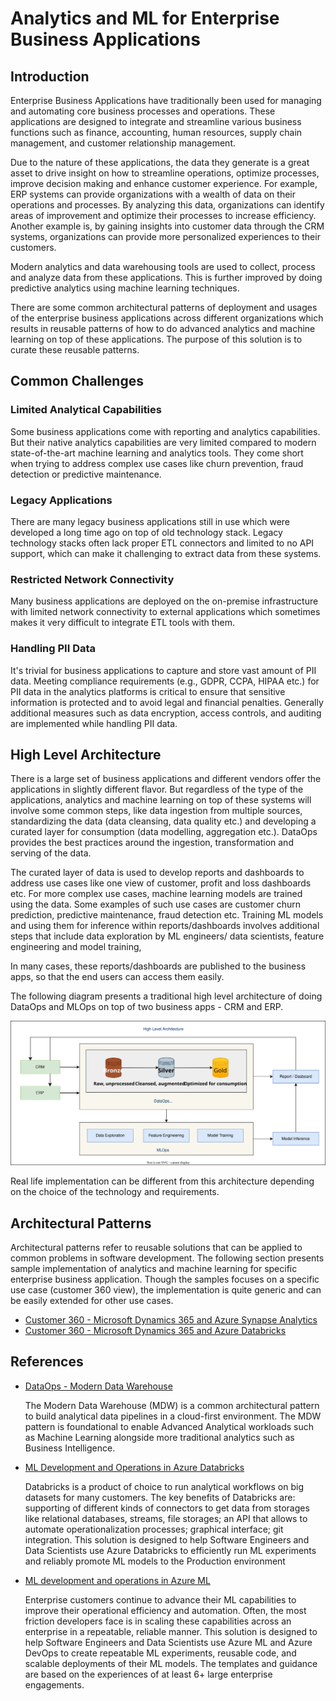 # Analytics and ML for Enterprise Business Applications

## Introduction

Enterprise Business Applications have traditionally been used for managing and automating core business processes and operations. These applications are designed to integrate and streamline various business functions such as finance, accounting, human resources, supply chain management, and customer relationship management.

Due to the nature of these applications, the data they generate is a great asset to drive insight on how to streamline operations, optimize processes, improve decision making and enhance customer experience. For example, ERP systems can provide organizations with a wealth of data on their operations and processes. By analyzing this data, organizations can identify areas of improvement and optimize their processes to increase efficiency. Another example is, by gaining insights into customer data through the CRM systems, organizations can provide more personalized experiences to their customers.

Modern analytics and data warehousing tools are used to collect, process and analyze data from these applications. This is further improved by doing predictive analytics using machine learning techniques.

There are some common architectural patterns of deployment and usages of the enterprise business applications across different organizations which results in reusable patterns of how to do advanced analytics and machine learning on top of these applications. The purpose of this solution is to curate these reusable patterns.

## Common Challenges

### Limited Analytical Capabilities

Some business applications come with reporting and analytics capabilities. But their native analytics capabilities are very limited compared to modern state-of-the-art machine learning and analytics tools. They come short when trying to address complex use cases like churn prevention, fraud detection or predictive maintenance.

### Legacy Applications

There are many legacy business applications still in use which were developed a long time ago on top of old technology stack. Legacy technology stacks often lack proper ETL connectors and limited to no API support, which can make it challenging to extract data from these systems.

### Restricted Network Connectivity

Many business applications are deployed on the on-premise infrastructure with limited network connectivity to external applications which sometimes makes it very difficult to integrate ETL tools with them.

### Handling PII Data

It's trivial for business applications to capture and store vast amount of PII data. Meeting compliance requirements (e.g., GDPR, CCPA, HIPAA etc.) for PII data in the analytics platforms is critical to ensure that sensitive information is protected and to avoid legal and financial penalties. Generally additional measures such as data encryption, access controls, and auditing are implemented while handling PII data.

## High Level Architecture

There is a large set of business applications and different vendors offer the applications in slightly different flavor. But regardless of the type of the applications, analytics and machine learning on top of these systems will involve some common steps, like data ingestion from multiple sources, standardizing the data (data cleansing, data quality etc.) and developing a curated layer for consumption (data modelling, aggregation etc.). DataOps provides the best practices around the ingestion, transformation and serving of the data.

The curated layer of data is used to develop reports and dashboards to address use cases like one view of customer, profit and loss dashboards etc. For more complex use cases, machine learning models are trained using the data. Some examples of such use cases are customer churn prediction, predictive maintenance, fraud detection etc. Training ML models and using them for inference within reports/dashboards involves additional steps that include data exploration by ML engineers/ data scientists, feature engineering and model training,

In many cases, these reports/dashboards are published to the business apps, so that the end users can access them easily.

The following diagram presents a traditional high level architecture of doing DataOps and MLOps on top of two business apps - CRM and ERP.

![Business App Analytics](./images/business-app-analytics.drawio.svg)

Real life implementation can be different from this architecture depending on the choice of the technology and requirements.

## Architectural Patterns

Architectural patterns refer to reusable solutions that can be applied to common problems in software development. The following section presents sample implementation of analytics and machine learning for specific enterprise business application. Though the samples focuses on a specific use case (customer 360 view), the implementation is quite generic and can be easily extended for other use cases.

- [Customer 360 - Microsoft Dynamics 365 and Azure Synapse Analytics](./architectural-patterns/customer360-d365-synapse/README.md)
- [Customer 360 - Microsoft Dynamics 365 and Azure Databricks](./architectural-patterns/customer360-d365-databricks/README.md)

## References

- [DataOps - Modern Data Warehouse](https://www.ms-playbook.com/code-with-dataops/solutions/modern-data-warehouse/)

  The Modern Data Warehouse (MDW) is a common architectural pattern to build analytical data pipelines in a cloud-first environment. The MDW pattern is foundational to enable Advanced Analytical workloads such as Machine Learning alongside more traditional analytics such as Business Intelligence.
- [ML Development and Operations in Azure Databricks](https://www.ms-playbook.com/code-with-mlops/solutions/mlops-in-databricks/)

  Databricks is a product of choice to run analytical workflows on big datasets for many customers. The key benefits of Databricks are: supporting of different kinds of connectors to get data from storages like relational databases, streams, file storages; an API that allows to automate operationalization processes; graphical interface; git integration. This solution is designed to help Software Engineers and Data Scientists use Azure Databricks to efficiently run ML experiments and reliably promote ML models to the Production environment

- [ML development and operations in Azure ML](https://www.ms-playbook.com/code-with-mlops/solutions/mlops-in-azureml/)

  Enterprise customers continue to advance their ML capabilities to improve their operational efficiency and automation. Often, the most friction developers face is in scaling these capabilities across an enterprise in a repeatable, reliable manner. This solution is designed to help Software Engineers and Data Scientists use Azure ML and Azure DevOps to create repeatable ML experiments, reusable code, and scalable deployments of their ML models. The templates and guidance are based on the experiences of at least 6+ large enterprise engagements.
